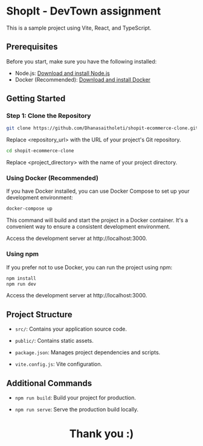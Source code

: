 # ShopIt - DevTown assignment

This is a sample project using Vite, React, and TypeScript.

## Prerequisites

Before you start, make sure you have the following installed:

- Node.js: [Download and install Node.js](https://nodejs.org/)
- Docker (Recommended): [Download and install Docker](https://www.docker.com/)

## Getting Started

### Step 1: Clone the Repository

```bash
git clone https://github.com/Dhanasaitholeti/shopit-ecommerce-clone.git
```

Replace <repository_url> with the URL of your project's Git repository.

```bash
cd shopit-ecommerce-clone
```

Replace <project_directory> with the name of your project directory.

### Using Docker (Recommended)

If you have Docker installed, you can use Docker Compose to set up your development environment:

```bash
docker-compose up
```

This command will build and start the project in a Docker container. It's a convenient way to ensure a consistent development environment.

Access the development server at http://localhost:3000.

### Using npm

If you prefer not to use Docker, you can run the project using npm:

```bash
npm install
npm run dev
```

Access the development server at http://localhost:3000.

## Project Structure

- `src/`: Contains your application source code.

- `public/`: Contains static assets.

- `package.json`: Manages project dependencies and scripts.

- `vite.config.js`: Vite configuration.

## Additional Commands

- `npm run build`: Build your project for production.

- `npm run serve`: Serve the production build locally.

<h1 align="center"> Thank you :) </h1>
